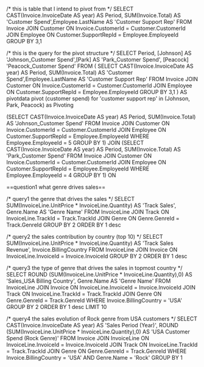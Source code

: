 /* this is table that I intend to pivot from */
SELECT CAST(Invoice.InvoiceDate AS year) AS Period, SUM(Invoice.Total) AS 'Customer Spend',Employee.LastName AS 'Customer Support Rep'
FROM Invoice
JOIN Customer
ON Invoice.CustomerId = Customer.CustomerId
JOIN Employee
ON Customer.SupportRepId = Employee.EmployeeId
GROUP BY 3,1

/* this is the query for the pivot structure */
SELECT Period, [Johnson] AS 'Johnson_Customer Spend',[Park] AS 'Park_Customer Spend', [Peacock] 'Peacock_Customer Spend'
FROM (
SELECT CAST(Invoice.InvoiceDate AS year) AS Period, SUM(Invoice.Total) AS 'Customer Spend',Employee.LastName AS 'Customer Support Rep'
FROM Invoice
JOIN Customer
ON Invoice.CustomerId = Customer.CustomerId
JOIN Employee
ON Customer.SupportRepId = Employee.EmployeeId
GROUP BY 3,1
) AS pivotdata
pivot (customer spend) for 'customer support rep' in (Johnson, Park, Peacock) as Pivoting



(SELECT CAST(Invoice.InvoiceDate AS year) AS Period, SUM(Invoice.Total) AS 'Johnson_Customer Spend'
FROM Invoice
JOIN Customer
ON Invoice.CustomerId = Customer.CustomerId
JOIN Employee
ON Customer.SupportRepId = Employee.EmployeeId
WHERE Employee.EmployeeId = 5
GROUP BY 1)
JOIN (SELECT CAST(Invoice.InvoiceDate AS year) AS Period, SUM(Invoice.Total) AS 'Park_Customer Spend'
FROM Invoice
JOIN Customer
ON Invoice.CustomerId = Customer.CustomerId
JOIN Employee
ON Customer.SupportRepId = Employee.EmployeeId
WHERE Employee.EmployeeId = 4
GROUP BY 1)
ON


==question1 what genre drives sales==

/* query1 the genre that drives the sales */
SELECT SUM(InvoiceLine.UnitPrice * InvoiceLine.Quantity) AS 'Track Sales', Genre.Name AS 'Genre Name'
FROM InvoiceLine
JOIN Track
ON InvoiceLine.TrackId = Track.TrackId
JOIN Genre
ON Genre.GenreId = Track.GenreId
GROUP BY 2
ORDER BY 1 desc


/* query2 the sales contribution by country (top 10) */
SELECT SUM(InvoiceLine.UnitPrice * InvoiceLine.Quantity) AS 'Track Sales Revenue', Invoice.BillingCountry
FROM InvoiceLine
JOIN Invoice
ON InvoiceLine.InvoiceId = Invoice.InvoiceId
GROUP BY 2
ORDER BY 1 desc


/* query3 the type of genre that drives the sales in topmost country */
SELECT ROUND (SUM(InvoiceLine.UnitPrice * InvoiceLine.Quantity),0) AS 'Sales_USA Billing Country', Genre.Name AS 'Genre Name'
FROM InvoiceLine
JOIN Invoice
ON InvoiceLine.InvoiceId = Invoice.InvoiceId
JOIN Track
ON InvoiceLine.TrackId = Track.TrackId
JOIN Genre
ON Genre.GenreId = Track.GenreId
WHERE Invoice.BillingCountry = 'USA'
GROUP BY 2
ORDER BY 1 desc
LIMIT 10

/* query4 the sales evolution of Rock genre from USA customers */
SELECT CAST(Invoice.InvoiceDate AS year) AS 'Sales Period (Year)', ROUND (SUM(InvoiceLine.UnitPrice * InvoiceLine.Quantity),0) AS 'USA Customer Spend (Rock Genre)'
FROM Invoice
JOIN InvoiceLine
ON InvoiceLine.InvoiceId = Invoice.InvoiceId
JOIN Track
ON InvoiceLine.TrackId = Track.TrackId
JOIN Genre
ON Genre.GenreId = Track.GenreId
WHERE Invoice.BillingCountry = 'USA' AND Genre.Name = 'Rock'
GROUP BY 1



